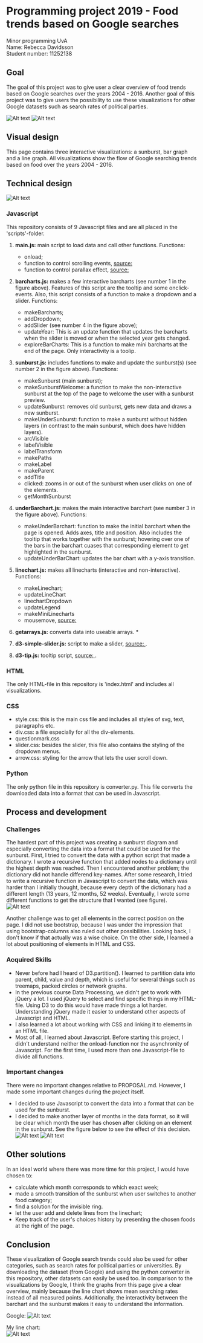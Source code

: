 # Programming project 2019 - Food trends based on Google searches
Minor programming UvA  
Name: Rebecca Davidsson  
Student number: 11252138  

## Goal
The goal of this project was to give user a clear overview of food trends based on Google searches over the years 2004 - 2016. Another goal of this project was to give users the possibility to use these visualizations for other Google datasets such as search rates of political parties.  

![Alt text](doc/page1.png)
![Alt text](doc/page2.png)

## Visual design
This page contains three interactive visualizations: a sunburst, bar graph and a line graph. All visualizations show the flow of Google searching trends based on food over the years 2004 - 2016.

## Technical design
![Alt text](doc/numbers.png)

### Javascript
This repository consists of 9 Javascript files and are all placed in the 'scripts'-folder.
1. **main.js:** main script to load data and call other functions.
Functions:
    * onload;
    * function to control scrolling events, [source: ](https://www.w3schools.com/jquery/tryit.asp?filename=tryjquery_eff_animate_smoothscroll)
    * function to control parallax effect, [source: ](https://codepen.io/martinwolf/pen/ZGXKEX/)
2. **barcharts.js:** makes a few interactive barcharts (see number 1 in the figure above). Features of this script are the tooltip and some onclick-events.
Also, this script consists of a function to make a dropdown and a slider.
Functions:
    * makeBarcharts;
    * addDropdown;
    * addSlider (see number 4 in the figure above);
    * updateYear: This is an update function that updates the barcharts when the slider is moved or when the selected year gets changed.
    * exploreBarCharts: This is a function to make mini barcharts at the end of the page. Only interactivity is a toolip.
3. **sunburst.js:** includes functions to make and update the sunburst(s) (see number 2 in the figure above).
Functions:
    * makeSunburst (main sunburst);
    * makeSunburstWelcome: a function to make the non-interactive sunburst at the top of the page to welcome the user with a sunburst preview.
    * updateSunburst: removes old sunburst, gets new data and draws a new sunburst.
    * makeUnderSunburst: function to make a sunburst without hidden layers (in contrast to the main sunburst, which does have hidden layers).
    * arcVisible
    * labelVisible
    * labelTransform
    * makePaths
    * makeLabel
    * makeParent
    * addTitle
    * clicked: zooms in or out of the sunburst when user clicks on one of the elements.
    * getMonthSunburst
4. **underBarchart.js:** makes the main interactive barchart (see number 3 in the figure above).
Functions:
    * makeUnderBarchart: function to make the initial barchart when the page is opened. Adds axes, title and position. Also includes the tooltip that works together with the sunburst; hovering over one of the bars in the barchart cuases that corresponding element to get highlighted in the sunburst.
    * updateUnderBarChart: updates the bar chart with a y-axis transition.
5. **linechart.js:** makes all linecharts (interactive and non-interactive).
Functions:
    * makeLinechart;
    * updateLineChart
    * linechartDropdown
    * updateLegend
    * makeMiniLinecharts
    * mousemove, [source: ](https://bl.ocks.org/alandunning/cfb7dcd7951826b9eacd54f0647f48d3)  
6. **getarrays.js:** converts data into useable arrays.
    *

7. **d3-simple-slider.js:** script to make a slider, [source: ](https://github.com/johnwalley/d3-simple-slider   ).
8. **d3-tip.js:** tooltip script, [source: ](https://github.com/jprichardson/d3-tooltip).

### HTML
The only HTML-file in this repository is 'index.html' and includes all visualizations.

### CSS
* style.css: this is the main css file and includes all styles of svg, text, paragraphs etc.
* div.css: a file especially for all the div-elements.
* questionmark.css
* slider.css: besides the slider, this file also contains the styling of the dropdown menus.
* arrow.css: styling for the arrow that lets the user scroll down.

### Python
The only python file in this repository is converter.py. This file converts the downloaded data into a format that can be used in Javascript.


## Process and development

### Challenges
The hardest part of this project was creating a sunburst diagram and especially converting the data into a format that could be used for the sunburst. First, I tried to convert the data with a python script that made a dictionary. I wrote a recursive function that added nodes to a dictionary until the highest depth was reached. Then I encountered another problem; the dictionary did not handle differend key-names. After some research, I tried to write a recursive function in Javascript to convert the data, which was harder than I initially thought, because every depth of the dictionary had a different length (13 years, 12 months, 52 weeks). Eventually, I wrote some different functions to get the structure that I wanted (see figure).  
![Alt text](doc/sunburst_format.png)

Another challenge was to get all elements in the correct position on the page. I did not use bootstrap, because I was under the impression that using bootstrap-columns also ruled out other possibilities. Looking back, I don't know if that actually was a wise choice. On the other side, I learned a lot about positioning of elements in HTML and CSS.

### Acquired Skills
* Never before had I heard of D3.partition(). I learned to partition data into parent, child, value and depth, which is useful for several things such as treemaps, packed circles or network graphs.
* In the previous course Data Processing, we didn't get to work with jQuery a lot. I used jQuery to select and find specific things in my HTML-file. Using D3 to do this would have made things a lot harder. Understanding jQuery made it easier to understand other aspects of Javascript and HTML.
* I also learned a lot about working with CSS and linking it to elements in an HTML file.
* Most of all, I learned about Javascript. Before starting this project, I didn't understand neither the onload-function nor the asynchronity of Javascript. For the first time, I used more than one Javascript-file to divide all functions.  

### Important changes
There were no important changes relative to PROPOSAL.md. However, I made some important changes during the project itself.
* I decided to use Javascript to convert the data into a format that can be used for the sunburst.
* I decided to make another layer of months in the data format, so it will be clear which month the user has chosen after clicking on an element in the sunburst. See the figure below to see the effect of this decision.
![Alt text](doc/monthSunbursteffect.png)
![Alt text](doc/monthSunbursteffect0.png)

## Other solutions
In an ideal world where there was more time for this project, I would have chosen to:
* calculate which month corresponds to which exact week;
* made a smooth transition of the sunburst when user switches to another food category;
* find a solution for the invisible ring.
* let the user add and delete lines from the linechart;
* Keep track of the user's choices history by presenting the chosen foods at the right of the page.


## Conclusion
These visualization of Google search trends could also be used for other categories, such as search rates for political parties or universities. By downloading the dataset (from Google) and using the python converter in this repository, other datasets can easily be used too. In comparison to the visualizations by Google, I think the graphs from this page give a clear overview, mainly because the line chart shows mean searching rates instead of all measured points. Additionally, the interactivity between the barchart and the sunburst makes it easy to understand the information. 

Google:
![Alt text](doc/grapfruitGoogle.png)


My line chart:  
![Alt text](doc/grapefruitMy.png)
